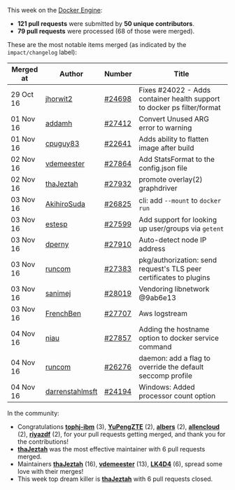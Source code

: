 This week on the [Docker Engine](https://github.com/docker/docker):

  - **121 pull requests** were submitted by **50 unique contributors**.
  - **79 pull requests** were processed (68 of those were merged).

These are the most notable items merged (as indicated by the `impact/changelog` label):

  Merged at | Author                                  | Number                                                 | Title
  ----------|-----------------------------------------|--------------------------------------------------------|--------------------------------------------------------------
  29 Oct 16 | [jhorwit2](https://github.com/jhorwit2) | [#24698](https://github.com/docker/docker/issues/24698) | Fixes #24022 - Adds container health support to docker ps filter/format
  01 Nov 16 | [addamh](https://github.com/addamh) | [#27412](https://github.com/docker/docker/issues/27412) | Convert Unused ARG error to warning
  01 Nov 16 | [cpuguy83](https://github.com/cpuguy83) | [#22641](https://github.com/docker/docker/issues/22641) | Adds ability to flatten image after build
  02 Nov 16 | [vdemeester](https://github.com/vdemeester) | [#27864](https://github.com/docker/docker/issues/27864) | Add StatsFormat to the config.json file
  02 Nov 16 | [thaJeztah](https://github.com/thaJeztah) | [#27932](https://github.com/docker/docker/issues/27932) | promote overlay(2) graphdriver
  03 Nov 16 | [AkihiroSuda](https://github.com/AkihiroSuda) | [#26825](https://github.com/docker/docker/issues/26825) | cli: add `--mount` to `docker run`
  03 Nov 16 | [estesp](https://github.com/estesp) | [#27599](https://github.com/docker/docker/issues/27599) | Add support for looking up user/groups via `getent`
  03 Nov 16 | [dperny](https://github.com/dperny) | [#27910](https://github.com/docker/docker/issues/27910) | Auto-detect node IP address 
  03 Nov 16 | [runcom](https://github.com/runcom) | [#27383](https://github.com/docker/docker/issues/27383) | pkg/authorization: send request&#39;s TLS peer certificates to plugins
  03 Nov 16 | [sanimej](https://github.com/sanimej) | [#28019](https://github.com/docker/docker/issues/28019) | Vendoring libnetwork @9ab6e13
  03 Nov 16 | [FrenchBen](https://github.com/FrenchBen) | [#27707](https://github.com/docker/docker/issues/27707) | Aws logstream
  04 Nov 16 | [niau](https://github.com/niau) | [#27857](https://github.com/docker/docker/issues/27857) | Adding the hostname option to docker service command
  04 Nov 16 | [runcom](https://github.com/runcom) | [#26276](https://github.com/docker/docker/issues/26276) | daemon: add a flag to override the default seccomp profile
  04 Nov 16 | [darrenstahlmsft](https://github.com/darrenstahlmsft) | [#24194](https://github.com/docker/docker/issues/24194) | Windows: Added processor count option

In the community:

  - Congratulations **[tophj-ibm](https://github.com/tophj-ibm)** (3), **[YuPengZTE](https://github.com/YuPengZTE)** (2), **[albers](https://github.com/albers)** (2), **[allencloud](https://github.com/allencloud)** (2), **[riyazdf](https://github.com/riyazdf)** (2), for your pull requests getting merged, and thank you for the contributions!
  - **[thaJeztah](https://github.com/thaJeztah)** was the most effective maintainer with 6 pull requests merged.
  - Maintainers **[thaJeztah](https://github.com/thaJeztah)** (16), **[vdemeester](https://github.com/vdemeester)** (13), **[LK4D4](https://github.com/LK4D4)** (6), spread some love with their merges!
  - This week top dream killer is **[thaJeztah](https://github.com/thaJeztah)** with 6 pull requests closed.
